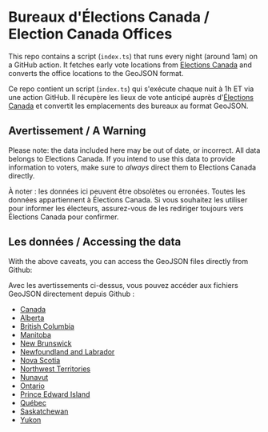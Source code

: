 # Bureaux d'Élections Canada / Election Canada Offices

This repo contains a script (`index.ts`) that runs every night (around 1am) on a GitHub action. It fetches early vote locations from [Elections Canada](https://elections.ca) and converts the office locations to the GeoJSON format.

Ce repo contient un script (`index.ts`) qui s'exécute chaque nuit à 1h ET via une action GitHub. Il récupère les lieux de vote anticipé auprès d'[Élections Canada](https://elections.ca) et convertit les emplacements des bureaux au format GeoJSON.


## Avertissement / A Warning

Please note: the data included here may be out of date, or incorrect. All data belongs to Elections Canada. If you intend to use this data to provide information to voters, make sure to *always* direct them to Elections Canada directly.

À noter : les données ici peuvent être obsolètes ou erronées. Toutes les données appartiennent à Élections Canada. Si vous souhaitez les utiliser pour informer les électeurs, assurez-vous de les rediriger toujours vers Élections Canada pour confirmer.

## Les données / Accessing the data

With the above caveats, you can access the GeoJSON files directly from Github:

Avec les avertissements ci-dessus, vous pouvez accéder aux fichiers GeoJSON directement depuis Github :

- [Canada](https://cmonagle.github.io/ca-early-vote-geojson/early-vote-locations/canada.geojson)
- [Alberta](https://cmonagle.github.io/ca-early-vote-geojson/early-vote-locations/AB.geojson)
- [British Columbia](https://cmonagle.github.io/ca-early-vote-geojson/early-vote-locations/BC.geojson)
- [Manitoba](https://cmonagle.github.io/ca-early-vote-geojson/early-vote-locations/MB.geojson)
- [New Brunswick](https://cmonagle.github.io/ca-early-vote-geojson/early-vote-locations/NB.geojson)
- [Newfoundland and Labrador](https://cmonagle.github.io/ca-early-vote-geojson/early-vote-locations/NL.geojson)
- [Nova Scotia](https://cmonagle.github.io/ca-early-vote-geojson/early-vote-locations/NS.geojson)
- [Northwest Territories](https://cmonagle.github.io/ca-early-vote-geojson/early-vote-locations/NT.geojson)
- [Nunavut](https://cmonagle.github.io/ca-early-vote-geojson/early-vote-locations/NU.geojson)
- [Ontario](https://cmonagle.github.io/ca-early-vote-geojson/early-vote-locations/ON.geojson)
- [Prince Edward Island](https://cmonagle.github.io/ca-early-vote-geojson/early-vote-locations/PE.geojson)
- [Québec](https://cmonagle.github.io/ca-early-vote-geojson/early-vote-locations/QC.geojson)
- [Saskatchewan](https://cmonagle.github.io/ca-early-vote-geojson/early-vote-locations/SK.geojson)
- [Yukon](https://cmonagle.github.io/ca-early-vote-geojson/early-vote-locations/YT.geojson)
